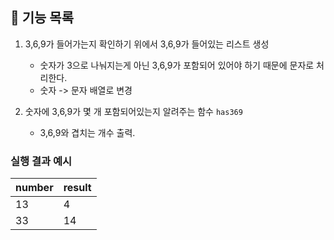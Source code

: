 ## 🚀 기능 목록

1. 3,6,9가 들어가는지 확인하기 위에서 3,6,9가 들어있는 리스트 생성
    - 숫자가 3으로 나눠지는게 아닌 3,6,9가 포함되어 있어야 하기 때문에 문자로 처리한다.
    - 숫자 -> 문자 배열로 변경

2. 숫자에 3,6,9가 몇 개 포함되어있는지 알려주는 함수 `has369`
    - 3,6,9와 겹치는 개수 출력.


### 실행 결과 예시

| number | result |
| --- | --- |
| 13 | 4 |
| 33 | 14 |
